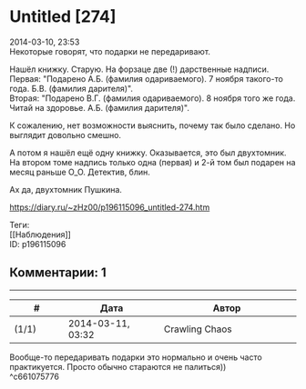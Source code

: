 Untitled [274]
==============

  
2014-03-10, 23:53  
 Некоторые говорят, что подарки не передаривают.   
   
 Нашёл книжку. Старую. На форзаце две (!) дарственные надписи.   
 Первая: "Подарено А.Б. (фамилия одариваемого). 7 ноября такого-то года. Б.В. (фамилия дарителя)".   
 Вторая: "Подарено В.Г. (фамилия одариваемого). 8 ноября того же года. Читай на здоровье. А.Б. (фамилия дарителя)".   
   
 К сожалению, нет возможности выяснить, почему так было сделано. Но выглядит довольно смешно.   
   
 А потом я нашёл ещё одну книжку. Оказывается, это был двухтомник. На втором томе надпись только одна (первая) и 2-й том был подарен на месяц раньше О\_О. Детектив, блин.   
   
 Ах да, двухтомник Пушкина.   
  
<https://diary.ru/~zHz00/p196115096_untitled-274.htm>  
  
Теги:  
[[Наблюдения]]  
ID: p196115096  


Комментарии: 1
--------------

  


---



|         #         |              Дата              |                     Автор                     |           ID           |
| --- | --- | --- | --- |
| (1/1) | 2014-03-11, 03:32 | Crawling Chaos | c661075776 |

  
 Вообще-то передаривать подарки это нормально и очень часто практикуется. Просто обычно стараются не палиться))   
 ^c661075776